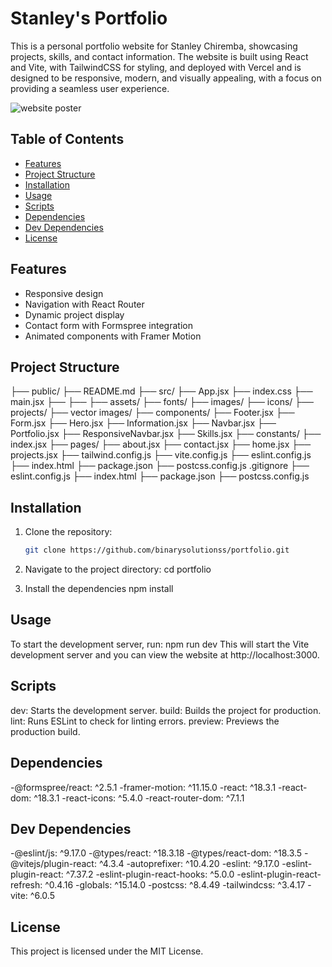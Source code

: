 # Stanley's Portfolio

This is a personal portfolio website for Stanley Chiremba, showcasing projects, skills, and contact information. The website is built using React and Vite, with TailwindCSS for styling, and deployed with Vercel and is designed to be responsive, modern, and visually appealing, with a focus on providing a seamless user experience.

![website poster](https://github.com/user-attachments/assets/6bed0a4a-d5ed-491c-af2c-4efbb79f0acd)

## Table of Contents

- [Features](#features)
- [Project Structure](#project-structure)
- [Installation](#installation)
- [Usage](#usage)
- [Scripts](#scripts)
- [Dependencies](#dependencies)
- [Dev Dependencies](#dev-dependencies)
- [License](#license)

## Features

- Responsive design
- Navigation with React Router
- Dynamic project display
- Contact form with Formspree integration
- Animated components with Framer Motion

## Project Structure
 
├── public/
    ├── README.md 
├── src/ 
    ├── App.jsx
    ├── index.css 
    ├── main.jsx 
    ├── 
    ├── 
    ├── assets/ 
        ├── fonts/ 
        ├── images/ 
            ├── icons/ 
            ├── projects/ 
            ├── vector images/ 
├── components/ 
    ├── Footer.jsx 
    ├── Form.jsx 
    ├── Hero.jsx 
    ├── Information.jsx 
    ├── Navbar.jsx 
    ├── Portfolio.jsx 
    ├── ResponsiveNavbar.jsx 
    ├── Skills.jsx 
├── constants/ 
    ├── index.jsx 
├── pages/ 
    ├── about.jsx 
    ├── contact.jsx 
    ├── home.jsx 
    ├── projects.jsx 
├── tailwind.config.js 
├── vite.config.js
├── eslint.config.js 
├── index.html 
├── package.json 
├── postcss.config.js .gitignore 
├── eslint.config.js 
├── index.html 
├── package.json 
├── postcss.config.js

## Installation

1. Clone the repository:
   ```sh
   git clone https://github.com/binarysolutionss/portfolio.git

2. Navigate to the project directory:
   cd portfolio

3. Install the dependencies
   npm install

## Usage

To start the development server, run:
npm run dev
This will start the Vite development server and you can view the website at http://localhost:3000.

## Scripts

dev: Starts the development server.
build: Builds the project for production.
lint: Runs ESLint to check for linting errors.
preview: Previews the production build.

## Dependencies

-@formspree/react: ^2.5.1
-framer-motion: ^11.15.0
-react: ^18.3.1
-react-dom: ^18.3.1
-react-icons: ^5.4.0
-react-router-dom: ^7.1.1

## Dev Dependencies

-@eslint/js: ^9.17.0
-@types/react: ^18.3.18
-@types/react-dom: ^18.3.5
-@vitejs/plugin-react: ^4.3.4
-autoprefixer: ^10.4.20
-eslint: ^9.17.0
-eslint-plugin-react: ^7.37.2
-eslint-plugin-react-hooks: ^5.0.0
-eslint-plugin-react-refresh: ^0.4.16
-globals: ^15.14.0
-postcss: ^8.4.49
-tailwindcss: ^3.4.17
-vite: ^6.0.5

## License

This project is licensed under the MIT License.
